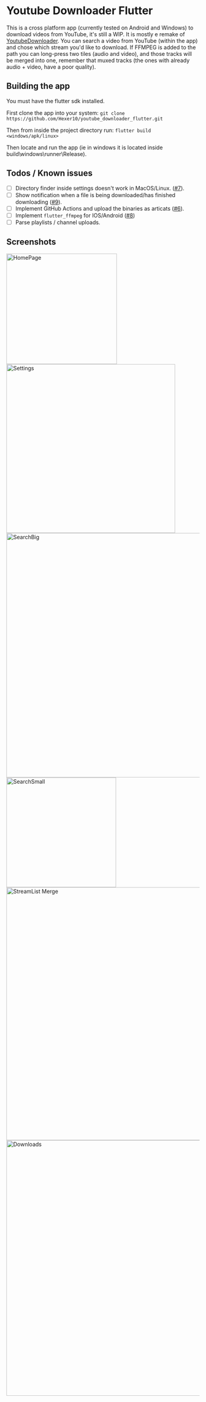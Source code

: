 # Youtube Downloader Flutter

This is a cross platform app (currently tested on Android and Windows) to download videos from YouTube, it's still a WIP. It is mostly e remake of [YoutubeDownloader](https://github.com/Tyrrrz/YoutubeDownloader).
You can search a video from YouTube (within the app) and chose which stream you'd like to download.
If FFMPEG is added to the path you can long-press two tiles (audio and video), and those tracks will be merged into one, remember that muxed tracks (the ones with already audio + video, have a poor quality).

## Building the app

You must have the flutter sdk installed.

First clone the app into your system:
`git clone https://github.com/Hexer10/youtube_downloader_flutter.git`

Then from inside the project directory run:
`flutter build <windows/apk/linux>`

Then locate and run the app (ie in windows it is located inside build\windows\runner\Release).

## Todos / Known issues
 - [ ] Directory finder inside settings doesn't work in MacOS/Linux. ([#7](https://github.com/Hexer10/youtube_downloader_flutter/issues/7)).
 - [ ] Show notification when a file is being downloaded/has finished downloading ([#9](https://github.com/Hexer10/youtube_downloader_flutter/issues/9)).
 - [ ] Implement GitHub Actions and upload the binaries as articats ([#6](https://github.com/Hexer10/youtube_downloader_flutter/issues/6)).
 - [ ] Implement `flutter_ffmpeg` for IOS/Android ([#8](https://github.com/Hexer10/youtube_downloader_flutter/issues/8))
 - [ ] Parse playlists / channel uploads.
## Screenshots

<img width="288" alt="HomePage" src="https://user-images.githubusercontent.com/21113203/113563902-c7beb100-9608-11eb-845a-4bad383d2e6b.PNG">
<img width="440" alt="Settings" src="https://user-images.githubusercontent.com/21113203/113563973-df963500-9608-11eb-9583-0031dcd92d76.PNG">
<img width="637" alt="SearchBig" src="https://user-images.githubusercontent.com/21113203/113563918-cbeace80-9608-11eb-8e26-ba4212cccd9d.PNG">
<img width="286" alt="SearchSmall" src="https://user-images.githubusercontent.com/21113203/113563926-cee5bf00-9608-11eb-950f-4934906554b9.PNG">
<img width="659" alt="StreamList Merge" src="https://user-images.githubusercontent.com/21113203/113563992-e45ae900-9608-11eb-8bb5-6787fd0c3e86.PNG"><img width="666" alt="Downloads" src="https://user-images.githubusercontent.com/21113203/113564014-ecb32400-9608-11eb-9a69-1aa5a0655217.PNG">


